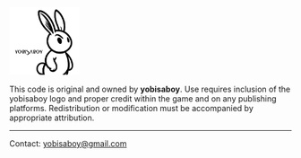 <img src="https://github.com/yobisaboy/Resume/blob/main/yobisaboyLogo.png" alt="yobisaboy Logo" height="120" />

This code is original and owned by **yobisaboy**. Use requires inclusion of the yobisaboy logo and proper credit within the game and on any publishing platforms. Redistribution or modification must be accompanied by appropriate attribution.

---
Contact: [yobisaboy@gmail.com](mailto:yobisaboy@gmail.com)
